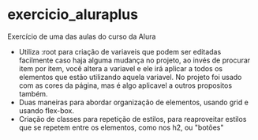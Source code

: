 # exercicio_aluraplus
Exercício de uma das aulas do curso da Alura

- Utiliza :root para criação de variaveis que podem ser editadas facilmente caso haja alguma mudança no projeto, ao invés de procurar item por item, você altera a variavel e ele irá aplicar a todos os elementos que estão utilizando aquela variavel. No projeto foi usado com as cores da página, mas é algo aplicavel a outros propositos também.
- Duas maneiras para abordar organização de elementos, usando grid e usando flex-box.
- Criação de classes para repetição de estilos, para reaproveitar estilos que se repetem entre os elementos, como nos h2, ou "botões"
